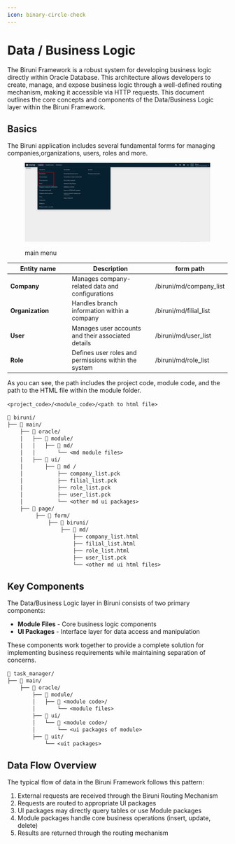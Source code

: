 ```yaml
---
icon: binary-circle-check
---
```


# Data / Business Logic

The Biruni Framework is a robust system for developing business logic directly within Oracle Database. This architecture allows developers to create, manage, and expose business logic through a well-defined routing mechanism, making it accessible via HTTP requests. This document outlines the core concepts and components of the Data/Business Logic layer within the Biruni Framework.

## Basics

The Biruni application includes several fundamental forms for managing companies,organizations, users, roles and more.

<figure><img src="../.gitbook/assets/data-business-logic/main-forms.png" alt=""><figcaption><p>main menu</p></figcaption></figure>

<table data-full-width="false"><thead><tr><th width="171">Entity name</th><th width="270">Description</th><th>form path</th></tr></thead><tbody><tr><td><strong>Company</strong> </td><td>Manages company-related data and configurations</td><td>/biruni/md/company_list</td></tr><tr><td><strong>Organization</strong></td><td> Handles branch  information within a company</td><td>/biruni/md/filial_list</td></tr><tr><td><strong>User</strong> </td><td> Manages user accounts and their associated details</td><td>/biruni/md/user_list</td></tr><tr><td><strong>Role</strong> </td><td>Defines user roles and permissions within the system</td><td>/biruni/md/role_list</td></tr></tbody></table>

As you can see, the path includes the project code, module code, and the path to the HTML file within the module folder.

`<project_code>/<module_code>/<path to html file>`

```
📁 biruni/
├── 📁 main/
    ├── 📁 oracle/
    │   ├── 📁 module/
    │   │   ├── 📁 md/
    │   │       └── <md module files>
    │   ├── 📁 ui/
    │       ├── 📁 md /
    │           ├── company_list.pck
    │           ├── filial_list.pck
    │           ├── role_list.pck
    │           ├── user_list.pck
    │           └── <other md ui packages>
    ├── 📁 page/
         ├── 📁 form/
             ├── 📁 biruni/
                 ├── 📁 md/
                     ├── company_list.html
                     ├── filial_list.html
                     ├── role_list.html
                     ├── user_list.pck
                     └── <other md ui html files>
```

## Key Components

The Data/Business Logic layer in Biruni consists of two primary components:

* **Module Files** - Core business logic components
* **UI Packages** - Interface layer for data access and manipulation

These components work together to provide a complete solution for implementing business requirements while maintaining separation of concerns.

```
📁 task_manager/
├── 📁 main/
    ├── 📁 oracle/
        ├── 📁 module/
        │   ├── 📁 <module code>/
        │       └── <module files>
        ├── 📁 ui/
        │   └── 📁 <module code>/
        │       └── <ui packages of module>
        ├── 📁 uit/
            └── <uit packages>    
```

## Data Flow Overview

The typical flow of data in the Biruni Framework follows this pattern:

1. External requests are received through the Biruni Routing Mechanism
2. Requests are routed to appropriate UI packages
3. UI packages may directly query tables or use Module packages
4. Module packages handle core business operations (insert, update, delete)
5. Results are returned through the routing mechanism
